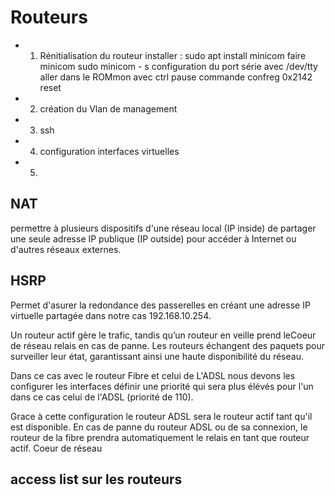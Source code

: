 # Routeurs

- 1. Rénitialisation du routeur
installer : sudo apt install minicom 
faire minicom sudo minicom - s
configuration du port série avec /dev/tty
aller dans le ROMmon avec ctrl pause 
commande confreg 0x2142
reset

- 2. création du Vlan de management 



- 3. ssh 

 


- 4. configuration interfaces virtuelles 

- 5. 



## NAT

permettre à plusieurs dispositifs d'une réseau local (IP inside) de partager une seule adresse IP publique (IP outside) pour accéder à Internet ou d'autres réseaux externes.

## HSRP

Permet d'asurer la redondance des passerelles en créant une adresse IP virtuelle partagée dans notre cas 192.168.10.254. 

Un routeur actif gère le trafic, tandis qu’un routeur en veille prend leCoeur de réseau relais en cas de panne. Les routeurs échangent des paquets pour surveiller leur état, garantissant ainsi une haute disponibilité du réseau.

Dans ce cas avec le routeur Fibre et celui de L'ADSL nous devons les configurer les interfaces définir une priorité qui sera plus élévés pour l'un dans ce cas celui de l'ADSL (priorité de 110).

Grace à cette configuration le routeur ADSL sera le routeur actif tant qu'il est disponible. En cas de panne du routeur ADSL ou de sa connexion, le routeur de la fibre prendra automatiquement le relais en tant que routeur actif. Coeur de réseau


## access list sur les routeurs
